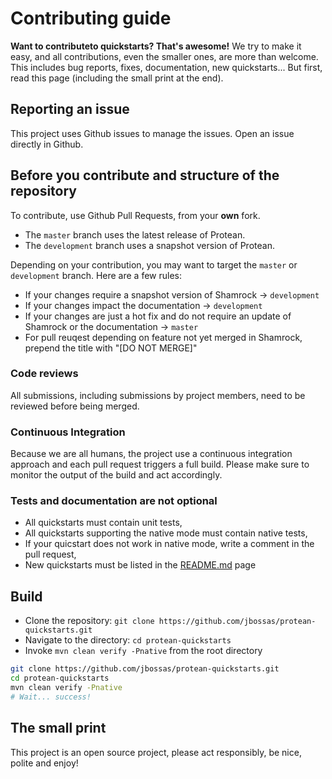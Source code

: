 # Contributing guide

**Want to contributeto quickstarts? That's awesome!**
We try to make it easy, and all contributions, even the smaller ones, are more than welcome.
This includes bug reports, fixes, documentation, new quickstarts...
But first, read this page (including the small print at the end).

## Reporting an issue

This project uses Github issues to manage the issues. Open an issue directly in Github.

## Before you contribute and structure of the repository

To contribute, use Github Pull Requests, from your **own** fork.

* The `master` branch uses the latest release of Protean.
* The `development` branch uses a snapshot version of Protean.

Depending on your contribution, you may want to target the `master` or `development` branch. Here are a few rules:

* If your changes require a snapshot version of Shamrock -> `development`
* If your changes impact the documentation -> `development`
* If your changes are just a hot fix and do not require an update of Shamrock or the documentation -> `master`
* For pull reuqest depending on feature not yet merged in Shamrock, prepend the title with "[DO NOT MERGE]"

### Code reviews

All submissions, including submissions by project members, need to be reviewed before being merged.

### Continuous Integration

Because we are all humans, the project use a continuous integration approach and each pull request triggers a full build.
Please make sure to monitor the output of the build and act accordingly.

### Tests and documentation are not optional

* All quickstarts must contain unit tests,
* All quickstarts supporting the native mode must contain native tests,
* If your quicstart does not work in native mode, write a comment in the pull request,
* New quickstarts must be listed in the [README.md](./README.md) page

## Build

* Clone the repository: `git clone https://github.com/jbossas/protean-quickstarts.git`
* Navigate to the directory: `cd protean-quickstarts`
* Invoke `mvn clean verify -Pnative` from the root directory

```bash
git clone https://github.com/jbossas/protean-quickstarts.git
cd protean-quickstarts
mvn clean verify -Pnative
# Wait... success!
```

## The small print

This project is an open source project, please act responsibly, be nice, polite and enjoy!
